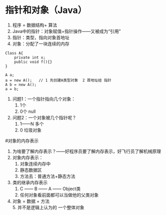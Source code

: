 # 指针和对象（Java）
1. 程序 = 数据结构+ 算法
2. Java中的指针：对象赋值+指针操作——又被成为“引用”
3. 指针：类型，指向对象首地址
4. 对象：分配了一块连续的内存

```
Class A{
	private int x;
	public void f(){}
}

A a;
a = new A();   // 1 先创建A类型对象  2 首地址给 指针
A b = new A();
a = b;

```

1. 问题1：一个指针指向几个对象：
	1. 1个
	2. 0个 null
2. 问题2：一个对象被几个指针呢？
	1. 1——N 多个
	2. 0 垃圾对象 	
	 
#对象的内存表示

1. 为啥要了解内存表示？——好程序员要了解内存表示，好飞行员了解机械原理
2. 对象内存表示：
	1. 对象连续内存中
	2. 静态数据区
	3. 方法去：普通方法+静态方法
3. 类的继承内存表示
	1. C —— B —— A —— Object类
	2. 任何对象看前面都可以当做他的父类对象 
4. 对象 = 数据 + 方法  
	5. 并不是逻辑上认为的 一个整体对象 		
	 	


